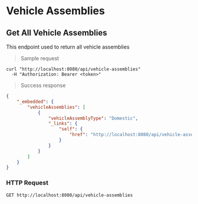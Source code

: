 # Vehicle Assemblies
## Get All Vehicle Assemblies

This endpoint used to return all vehicle assemblies

> Sample request

```shell
curl "http://localhost:8080/api/vehicle-assemblies"
  -H "Authorization: Bearer <token>"
```

> Success response

```json
{
    "_embedded": {
        "vehicleAssemblies": [
            {
                "vehicleAssemblyType": "Domestic",
                "_links": {
                    "self": {
                        "href": "http://localhost:8080/api/vehicle-assemblies/1"
                    }
                }
            }
        ]
    }
}
```

### HTTP Request 

`GET http://localhost:8080/api/vehicle-assemblies`